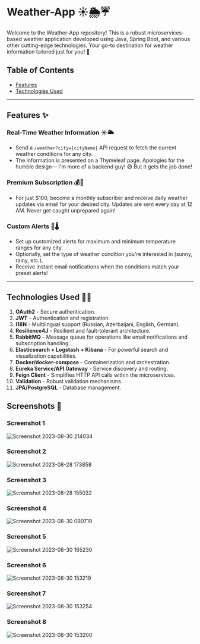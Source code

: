 # Weather-App ☀️🌦️☔

Welcome to the Weather-App repository! This is a robust microservices-based weather application developed using Java, Spring Boot, and various other cutting-edge technologies. Your go-to destination for weather information tailored just for you! 🚀

## Table of Contents

- [Features](#features-)
- [Technologies Used](#technologies-used-)


---

## Features ✨

### Real-Time Weather Information ☀️🌥️

- Send a `/weather?city={cityName}` API request to fetch the current weather conditions for any city.
- The information is presented on a Thymeleaf page. Apologies for the humble design— I'm more of a backend guy! 😅 But it gets the job done!

### Premium Subscription 💰📧

- For just $100, become a monthly subscriber and receive daily weather updates via email for your desired city. Updates are sent every day at 12 AM. Never get caught unprepared again!

### Custom Alerts 🔔🌡️

- Set up customized alerts for maximum and minimum temperature ranges for any city.
- Optionally, set the type of weather condition you're interested in (sunny, rainy, etc.).
- Receive instant email notifications when the conditions match your preset alerts!

---

## Technologies Used 🔨🔧

1. **OAuth2** - Secure authentication.
2. **JWT** - Authentication and registration.
3. **I18N** - Multilingual support (Russian, Azerbaijani, English, German).
4. **Resilience4J** - Resilient and fault-tolerant architecture.
5. **RabbitMQ** - Message queue for operations like email notifications and subscription handling.
6. **Elasticsearch + Logstash + Kibana** - For powerful search and visualization capabilities.
7. **Docker/docker-compose** - Containerization and orchestration.
8. **Eureka Service/API Gateway** - Service discovery and routing.
9. **Feign Client** - Simplifies HTTP API calls within the microservices.
10. **Validation** - Robust validation mechanisms.
11. **JPA/PostgreSQL** - Database management.


## Screenshots 📸

### Screenshot 1
![Screenshot 2023-08-30 214034](https://github.com/jahangirzadanurlan/weather-app/assets/103985861/68c79b3e-e41b-497b-bbdc-24be0f55ffb9.png)

### Screenshot 2
![Screenshot 2023-08-28 173858](https://github.com/jahangirzadanurlan/weather-app/assets/103985861/ebbb62f2-8fd9-4a63-91b9-6a133b0d635a.png)

### Screenshot 3
![Screenshot 2023-08-28 155032](https://github.com/jahangirzadanurlan/weather-app/assets/103985861/01ca858b-ce7d-4f6b-9670-5fa6d4d22e66.png)

### Screenshot 4
![Screenshot 2023-08-30 090719](https://github.com/jahangirzadanurlan/weather-app/assets/103985861/a4e6fa46-4be0-4442-900e-70abbd543686.png)

### Screenshot 5
![Screenshot 2023-08-30 165230](https://github.com/jahangirzadanurlan/weather-app/assets/103985861/c2c81b93-a88b-473f-b046-fe634eacbb49.png)

### Screenshot 6
![Screenshot 2023-08-30 153219](https://github.com/jahangirzadanurlan/weather-app/assets/103985861/0f8121fc-e163-4fc2-a25b-9a9c89826d19.png)

### Screenshot 7
![Screenshot 2023-08-30 153254](https://github.com/jahangirzadanurlan/weather-app/assets/103985861/fd489fb2-3123-4e0c-bff4-9b72c0d7c9bc.png)

### Screenshot 8
![Screenshot 2023-08-30 153200](https://github.com/jahangirzadanurlan/weather-app/assets/103985861/2c37bd06-44a5-45dd-bb59-dbac233036ee.png)

